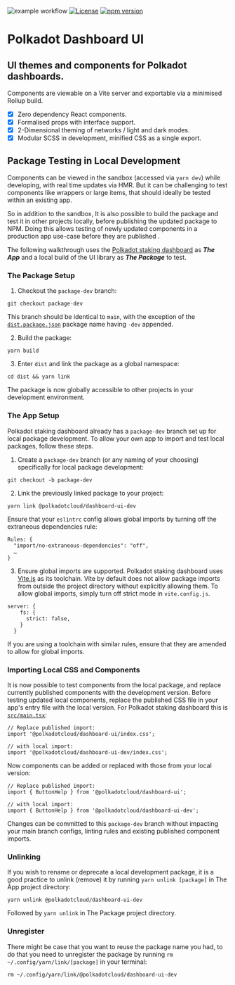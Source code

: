 ![example workflow](https://github.com/paritytech/polkadot-dashboard-ui/actions/workflows/main.yml/badge.svg) [![License](https://img.shields.io/badge/License-Apache_2.0-blue.svg)](https://opensource.org/licenses/Apache-2.0) [![npm version](https://badge.fury.io/js/@polkadotcloud%2Fdashboard-ui.svg)](https://www.npmjs.com/package/@polkadotcloud/dashboard-ui)

# Polkadot Dashboard UI

## UI themes and components for Polkadot dashboards.

Components are viewable on a Vite server and exportable via a minimised Rollup build.

- [x] Zero dependency React components.
- [x] Formalised props with interface support.
- [x] 2-Dimensional theming of networks / light and dark modes.
- [x] Modular SCSS in development, minified CSS as a single export.

## Package Testing in Local Development

Components can be viewed in the sandbox (accessed via `yarn dev`) while developing, with real time updates via HMR. But it can be challenging to test components like wrappers or large items, that should ideally be tested within an existing app.

So in addition to the sandbox, It is also possible to build the package and test it in other projects locally, before publishing the updated package to NPM. Doing this allows testing of newly updated components in a production app use-case before they are published .

The following walkthrough uses the [Polkadot staking dashboard](https://github.com/paritytech/polkadot-staking-dashboard) as **_The App_** and a local build of the UI library as **_The Package_** to test.

### The Package Setup

1. Checkout the `package-dev` branch:

```
git checkout package-dev
```

This branch should be identical to `main`, with the exception of the [`dist.package.json`](https://github.com/paritytech/polkadot-dashboard-ui/blob/4d66892e73afe7cc17465411b6bc7fe5817c7447/dist.package.json#L2) package name having `-dev` appended.

2. Build the package:

```
yarn build
```

3. Enter `dist` and link the package as a global namespace:

```
cd dist && yarn link
```

The package is now globally accessible to other projects in your development environment.

### The App Setup

Polkadot staking dashboard already has a `package-dev` branch set up for local package development. To allow your own app to import and test local packages, follow these steps.

1. Create a `package-dev` branch (or any naming of your choosing) specifically for local package development:

```
git checkout -b package-dev
```

2. Link the previously linked package to your project:

```
yarn link @polkadotcloud/dashboard-ui-dev
```

Ensure that your `eslintrc` config allows global imports by turning off the extraneous dependencies rule:

```
Rules: {
  "import/no-extraneous-dependencies": "off",
  …
}
```

3. Ensure global imports are supported. Polkadot staking dashboard uses [Vite.js](https://vitejs.dev) as its toolchain. Vite by default does not allow package imports from outside the project directory without explicitly allowing them. To allow global imports, simply turn off strict mode in `vite.config.js`.

```
server: {
    fs: {
      strict: false,
    }
  }
```

If you are using a toolchain with similar rules, ensure that they are amended to allow for global imports.

### Importing Local CSS and Components

It is now possible to test components from the local package, and replace currently published components with the development version. Before testing updated local components, replace the published CSS file in your app's entry file with the local version. For Polkadot staking dashboard this is [`src/main.tsx`](https://github.com/paritytech/polkadot-staking-dashboard/blob/4c07fb786f2f82b7f18f1acb1dd4183b7e04bebe/src/main.tsx#L4):

```
// Replace published import:
import '@polkadotcloud/dashboard-ui/index.css';

// with local import:
import '@polkadotcloud/dashboard-ui-dev/index.css';
```

Now components can be added or replaced with those from your local version:

```
// Replace published import:
import { ButtonHelp } from '@polkadotcloud/dashboard-ui';

// with local import:
import { ButtonHelp } from '@polkadotcloud/dashboard-ui-dev';
```

Changes can be committed to this `package-dev` branch without impacting your main branch configs, linting rules and existing published component imports.

### Unlinking

If you wish to rename or deprecate a local development package, it is a good practice to unlink (remove) it by running `yarn unlink [package]` in The App project directory:

```
yarn unlink @polkadotcloud/dashboard-ui-dev
```

Followed by `yarn unlink` in The Package project directory.

### Unregister
There might be case that you want to reuse the package name you had, to do that you need to unregister the package by running `rm ~/.config/yarn/link/[package]` in your terminal:

```
rm ~/.config/yarn/link/@polkadotcloud/dashboard-ui-dev
```